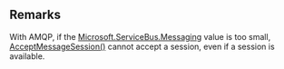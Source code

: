 ## Remarks  
 With AMQP, if the [Microsoft.ServiceBus.Messaging](assetId:///N:Microsoft.ServiceBus.Messaging?qualifyHint=False&autoUpgrade=True) value is too small, [AcceptMessageSession()](assetId:///M:Microsoft.ServiceBus.Messaging.QueueClient.AcceptMessageSession?qualifyHint=False&autoUpgrade=True) cannot accept a session, even if a session is available.